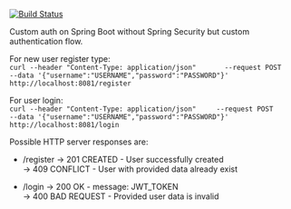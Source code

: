 [![Build Status](https://travis-ci.com/timur27/donner.svg?token=gAMYfxCcgmJLAixPNatY&branch=master)](https://travis-ci.com/timur27/donner)

Custom auth on Spring Boot without Spring Security but custom authentication flow. 

For new user register type:   
`curl --header "Content-Type: application/json"      
--request POST     
--data '{"username":"USERNAME","password":"PASSWORD"}'     
http://localhost:8081/register`  
    
    
For user login:     
`curl --header "Content-Type: application/json"    
--request POST    
--data '{"username":"USERNAME","password":"PASSWORD"}'    
http://localhost:8081/login`   
    
Possible HTTP server responses are:    
* /register -> 201 CREATED - User successfully created   
           -> 409 CONFLICT - User with provided data already exist   
             
* /login    -> 200 OK - message: JWT_TOKEN    
          -> 400 BAD REQUEST - Provided user data is invalid    
